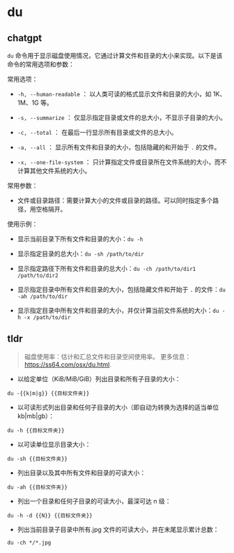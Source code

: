 # du 
## chatgpt 
`du` 命令用于显示磁盘使用情况，它通过计算文件和目录的大小来实现。以下是该命令的常用选项和参数：

常用选项：

- `-h, --human-readable` ： 以人类可读的格式显示文件和目录的大小，如 1K、1M、1G 等。

- `-s, --summarize` ： 仅显示指定目录或文件的总大小，不显示子目录的大小。

- `-c, --total` ： 在最后一行显示所有目录或文件的总大小。

- `-a, --all` ： 显示所有文件和目录的大小，包括隐藏的和开始于 `.` 的文件。

- `-x, --one-file-system` ： 只计算指定文件或目录所在文件系统的大小，而不计算其他文件系统的大小。

常用参数：

- 文件或目录路径：需要计算大小的文件或目录的路径。可以同时指定多个路径，用空格隔开。

使用示例：

- 显示当前目录下所有文件和目录的大小：`du -h`

- 显示指定目录的总大小：`du -sh /path/to/dir`

- 显示指定路径下所有文件和目录的总大小：`du -ch /path/to/dir1 /path/to/dir2`

- 显示指定目录中所有文件和目录的大小，包括隐藏文件和开始于 `.` 的文件：`du -ah /path/to/dir`

- 显示指定目录中所有文件和目录的大小，并仅计算当前文件系统的大小：`du -h -x /path/to/dir` 

## tldr 
 
> 磁盘使用率：估计和汇总文件和目录空间使用率。
> 更多信息：<https://ss64.com/osx/du.html>.

- 以给定单位（KiB/MiB/GiB）列出目录和所有子目录的大小：

`du -{{k|m|g}} {{目标文件夹}}`

- 以可读形式列出目录和任何子目录的大小（即自动为转换为选择的适当单位 kb|mb|gb）：

`du -h {{目标文件夹}}`

- 以可读单位显示目录大小：

`du -sh {{目标文件夹}}`

- 列出目录以及其中所有文件和目录的可读大小：

`du -ah {{目标文件夹}}`

- 列出一个目录和任何子目录的可读大小，最深可达 n 级：

`du -h -d {{N}} {{目标文件夹}}`

- 列出当前目录子目录中所有.jpg 文件的可读大小，并在末尾显示累计总数：

`du -ch */*.jpg`
